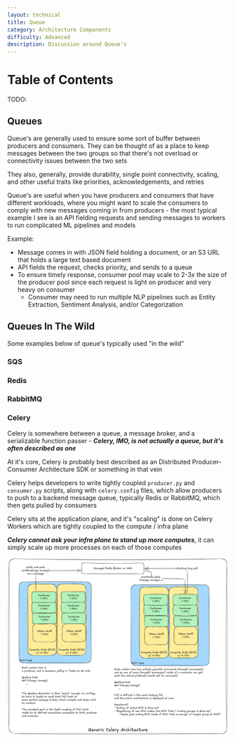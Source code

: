 ```yaml
---
layout: technical
title: Queue
category: Architecture Components
difficulty: Advanced
description: Discussion around Queue's
---
```


# Table of Contents
TODO:

## Queues
Queue's are generally used to ensure some sort of buffer between producers and consumers. They can be thought of as a place to keep messages between the two groups so that there's not overload or connectivity issues between the two sets

They also, generally, provide durability, single point connectivity, scaling, and other useful traits like priorities, acknowledgements, and retries

Queue's are useful when you have producers and consumers that have different workloads, where you might want to scale the consumers to comply with new messages coming in from producers - the most typical example I see is an API fielding requests and sending messages to workers to run complicated ML pipelines and models

Example:
- Message comes in with JSON field holding a document, or an S3 URL that holds a large text based document
- API fields the request, checks priority, and sends to a queue
- To ensure timely response, consumer pool may scale to 2-3x the size of the producer pool since each request is light on producer and very heavy on consumer
    - Consumer may need to run multiple NLP pipelines such as Entity Extraction, Sentiment Analysis, and/or Categorization

## Queues In The Wild
Some examples below of queue's typically used "in the wild"

### SQS

### Redis

### RabbitMQ

### Celery
Celery is somewhere between a queue, a message broker, and a serializable function passer - ***Celery, IMO, is not actually a queue, but it's often described as one***

At it's core, Celery is probably best described as an Distributed Producer-Consumer Architecture SDK or something in that vein

Celery helps developers to write tightly coupled `producer.py` and `consumer.py` scripts, along with `celery.config` files, which allow producers to push to a backend message queue, typically Redis or RabbitMQ, which then gets pulled by consumers

Celery sits at the application plane, and it's "scaling" is done on Celery Workers which are tightly coupled to the compute / infra plane

***Celery cannot ask your infra plane to stand up more computes***, it can simply scale up more processes on each of those computes

![Celery Arch](./images/CelerySpecific.png)
